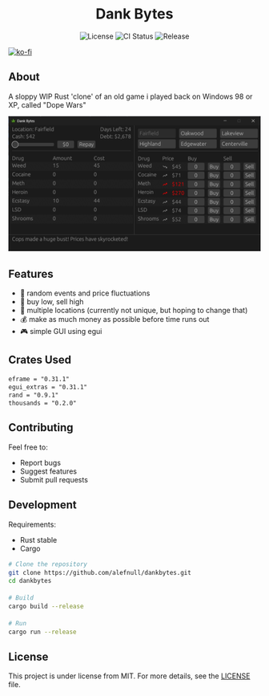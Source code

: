 <h1 align="center">Dank Bytes</h1>


<p align="center">
  <img src="https://img.shields.io/github/license/alefnull/dankbytes" alt="License">
  <img src="https://img.shields.io/github/actions/workflow/status/alefnull/dankbytes/ci.yaml?branch=main" alt="CI Status">
  <a href="https://github.com/alefnull/dankbytes/releases/latest" style="text-decoration: none">
    <img src="https://img.shields.io/github/v/release/alefnull/dankbytes" alt="Release">
  </a>
</p>

[![ko-fi](https://ko-fi.com/img/githubbutton_sm.svg)](https://ko-fi.com/E1E11F8P04)

## About ##

A sloppy WIP Rust 'clone' of an old game i played back on Windows 98 or XP, called "Dope Wars"

![dank bytes WIP screenshot](assets/dankshot-WIP.png)

## Features

- 🎲 random events and price fluctuations
- 💼 buy low, sell high
- 🌆 multiple locations (currently not unique, but hoping to change that)
- 💰 make as much money as possible before time runs out
- 🎮 simple GUI using egui

## Crates Used ##
```
eframe = "0.31.1"
egui_extras = "0.31.1"
rand = "0.9.1"
thousands = "0.2.0"
```

## Contributing

Feel free to:
- Report bugs
- Suggest features
- Submit pull requests

## Development

Requirements:
- Rust stable
- Cargo

```bash
# Clone the repository
git clone https://github.com/alefnull/dankbytes.git
cd dankbytes

# Build
cargo build --release

# Run
cargo run --release
```

## License ##

This project is under license from MIT. For more details, see the [LICENSE](LICENSE) file.
